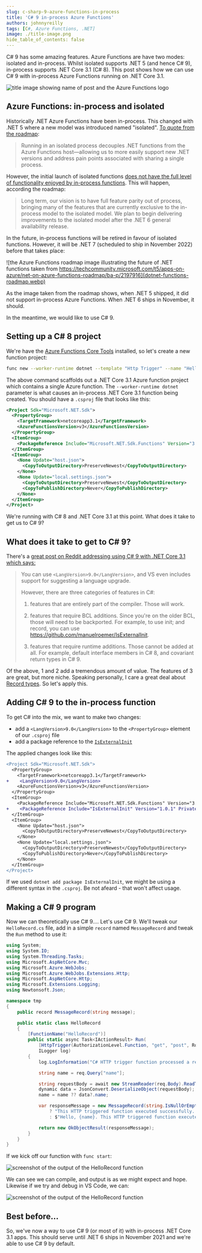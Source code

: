 ```yaml
---
slug: c-sharp-9-azure-functions-in-process
title: 'C# 9 in-process Azure Functions'
authors: johnnyreilly
tags: [C#, Azure Functions, .NET]
image: ./title-image.png
hide_table_of_contents: false
---
```


C# 9 has some amazing features. Azure Functions are have two modes: isolated and in-process. Whilst isolated supports .NET 5 (and hence C# 9), in-process supports .NET Core 3.1 (C# 8). This post shows how we can use C# 9 with in-process Azure Functions running on .NET Core 3.1.

![title image showing name of post and the Azure Functions logo](title-image.png)

<!--truncate-->

## Azure Functions: in-process and isolated

Historically .NET Azure Functions have been in-process. This changed with .NET 5 where a new model was introduced named "isolated". [To quote from the roadmap](https://techcommunity.microsoft.com/t5/apps-on-azure/net-on-azure-functions-roadmap/ba-p/2197916):

> Running in an isolated process decouples .NET functions from the Azure Functions host—allowing us to more easily support new .NET versions and address pain points associated with sharing a single process.

However, the initial launch of isolated functions [does not have the full level of functionality enjoyed by in-process functions](https://docs.microsoft.com/en-us/azure/azure-functions/dotnet-isolated-process-guide#differences-with-net-class-library-functions). This will happen, according the roadmap:

> Long term, our vision is to have full feature parity out of process, bringing many of the features that are currently exclusive to the in-process model to the isolated model. We plan to begin delivering improvements to the isolated model after the .NET 6 general availability release.

In the future, in-process functions will be retired in favour of isolated functions. However, it will be .NET 7 (scheduled to ship in November 2022) before that takes place:

![the Azure Functions roadmap image illustrating the future of .NET functions taken from https://techcommunity.microsoft.com/t5/apps-on-azure/net-on-azure-functions-roadmap/ba-p/2197916](dotnet-functions-roadmap.webp)

As the image taken from the roadmap shows, when .NET 5 shipped, it did not support in-process Azure Functions. When .NET 6 ships in November, it should.

In the meantime, we would like to use C# 9.

## Setting up a C# 8 project

We're have the [Azure Functions Core Tools](https://docs.microsoft.com/en-us/azure/azure-functions/functions-run-local) installed, so let's create a new function project:

```bash
func new --worker-runtime dotnet --template "Http Trigger" --name "HelloRecord"
```

The above command scaffolds out a .NET Core 3.1 Azure function project which contains a single Azure function. The `--worker-runtime dotnet` parameter is what causes an in-process .NET Core 3.1 function being created. You should have a `.csproj` file that looks like this:

```xml
<Project Sdk="Microsoft.NET.Sdk">
  <PropertyGroup>
    <TargetFramework>netcoreapp3.1</TargetFramework>
    <AzureFunctionsVersion>v3</AzureFunctionsVersion>
  </PropertyGroup>
  <ItemGroup>
    <PackageReference Include="Microsoft.NET.Sdk.Functions" Version="3.0.11" />
  </ItemGroup>
  <ItemGroup>
    <None Update="host.json">
      <CopyToOutputDirectory>PreserveNewest</CopyToOutputDirectory>
    </None>
    <None Update="local.settings.json">
      <CopyToOutputDirectory>PreserveNewest</CopyToOutputDirectory>
      <CopyToPublishDirectory>Never</CopyToPublishDirectory>
    </None>
  </ItemGroup>
</Project>
```

We're running with C# 8 and .NET Core 3.1 at this point. What does it take to get us to C# 9?

## What does it take to get to C# 9?

There's a [great post on Reddit addressing using C# 9 with .NET Core 3.1 which says:](https://www.reddit.com/r/csharp/comments/kiplz8/can_i_use_c90_with_aspnet_core_31/)

> You can use `<LangVersion>9.0</LangVersion>`, and VS even includes support for suggesting a language upgrade.
>
> However, there are three categories of features in C#:
>
> 1. features that are entirely part of the compiler. Those will work.
>
> 2. features that require BCL additions. Since you're on the older BCL, those will need to be backported. For example, to use init; and record, you can use https://github.com/manuelroemer/IsExternalInit.
>
> 3. features that require runtime additions. Those cannot be added at all. For example, default interface members in C# 8, and covariant return types in C# 9.

Of the above, 1 and 2 add a tremendous amount of value. The features of 3 are great, but more niche. Speaking personally, I care a great deal about [Record types](https://docs.microsoft.com/en-us/dotnet/csharp/whats-new/csharp-9#record-types). So let's apply this.

## Adding C# 9 to the in-process function

To get C# into the mix, we want to make two changes:

- add a `<LangVersion>9.0</LangVersion>` to the `<PropertyGroup>` element of our `.csproj` file
- add a package reference to the [`IsExternalInit`](https://github.com/manuelroemer/IsExternalInit)

The applied changes look like this:

```diff
<Project Sdk="Microsoft.NET.Sdk">
  <PropertyGroup>
    <TargetFramework>netcoreapp3.1</TargetFramework>
+    <LangVersion>9.0</LangVersion>
    <AzureFunctionsVersion>v3</AzureFunctionsVersion>
  </PropertyGroup>
  <ItemGroup>
    <PackageReference Include="Microsoft.NET.Sdk.Functions" Version="3.0.11" />
+    <PackageReference Include="IsExternalInit" Version="1.0.1" PrivateAssets="all" />
  </ItemGroup>
  <ItemGroup>
    <None Update="host.json">
      <CopyToOutputDirectory>PreserveNewest</CopyToOutputDirectory>
    </None>
    <None Update="local.settings.json">
      <CopyToOutputDirectory>PreserveNewest</CopyToOutputDirectory>
      <CopyToPublishDirectory>Never</CopyToPublishDirectory>
    </None>
  </ItemGroup>
</Project>
```

If we used `dotnet add package IsExternalInit`, we might be using a different syntax in the `.csproj`. Be not afeard - that won't affect usage.

## Making a C# 9 program

Now we can theoretically use C# 9.... Let's use C# 9. We'll tweak our `HelloRecord.cs` file, add in a simple `record` named `MessageRecord` and tweak the `Run` method to use it:

```cs
using System;
using System.IO;
using System.Threading.Tasks;
using Microsoft.AspNetCore.Mvc;
using Microsoft.Azure.WebJobs;
using Microsoft.Azure.WebJobs.Extensions.Http;
using Microsoft.AspNetCore.Http;
using Microsoft.Extensions.Logging;
using Newtonsoft.Json;

namespace tmp
{
    public record MessageRecord(string message);

    public static class HelloRecord
    {
        [FunctionName("HelloRecord")]
        public static async Task<IActionResult> Run(
            [HttpTrigger(AuthorizationLevel.Function, "get", "post", Route = null)] HttpRequest req,
            ILogger log)
        {
            log.LogInformation("C# HTTP trigger function processed a request.");

            string name = req.Query["name"];

            string requestBody = await new StreamReader(req.Body).ReadToEndAsync();
            dynamic data = JsonConvert.DeserializeObject(requestBody);
            name = name ?? data?.name;

            var responseMessage = new MessageRecord(string.IsNullOrEmpty(name)
                ? "This HTTP triggered function executed successfully. Pass a name in the query string or in the request body for a personalized response."
                : $"Hello, {name}. This HTTP triggered function executed successfully.");

            return new OkObjectResult(responseMessage);
        }
    }
}
```

If we kick off our function with `func start`:

![screenshot of the output of the HelloRecord function](calling-hello-record.webp)

We can see we can compile, and output is as we might expect and hope. Likewise if we try and debug in VS Code, we can:

![screenshot of the output of the HelloRecord function](debugging-hello-record.png)

## Best before...

So, we've now a way to use C# 9 (or most of it) with in-process .NET Core 3.1 apps. This should serve until .NET 6 ships in November 2021 and we're able to use C# 9 by default.
